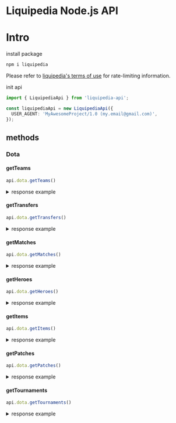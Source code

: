 # Liquipedia Node.js API

# Intro
install package
```bash
npm i liquipedia
```

Please refer to [liquipedia's terms of use](https://liquipedia.net/api-terms-of-use) for rate-limiting information. 

init api
```ts
import { LiquipediaApi } from 'liquipedia-api';

const liquipediaApi = new LiquipediaApi({
  USER_AGENT: 'MyAwesomeProject/1.0 (my.email@gmail.com)',
});
```

## methods

###  Dota

#### getTeams
```ts
api.dota.getTeams()
```
<details>
  <summary>response example</summary>

```ts
[
  {
    name: 'B8',
    region: 'CIS',
    url: 'https://liquipedia.net/dota2/B8',
    logo: 'https://liquipedia.net/commons/images/thumb/c/c6/B8_lightmode.png/41px-B8_lightmode.png'
  },
  {
    name: 'CIS Rejects',
    region: 'CIS',
    url: 'https://liquipedia.net/dota2/CIS_Rejects',
    logo: 'https://liquipedia.net/commons/images/thumb/1/12/CIS_Rejects_allmode.png/50px-CIS_Rejects_allmode.png'
  },
]
```
</details>

#### getTransfers
```ts
api.dota.getTransfers()
```

<details>
  <summary>response example</summary>
  
```ts
[
  {
    date: 2022-02-08T00:00:00.000Z,
    players: [ '23savage' ],
    from: { team: 'T1', position: undefined },
    to: { team: 'T1', position: '(Inactive)' }
  },
  {
    date: 2022-02-06T00:00:00.000Z,
    players: [ 'DaaD-' ],
    from: { team: 'KBU.US', position: undefined },
    to: { team: '5RATFORCESTAFF', position: undefined }
  },
  {
    date: 2022-02-06T00:00:00.000Z,
    players: [ 'albinozebra1' ],
    from: { team: 'Electronic Boys', position: undefined },
    to: { team: '5RATFORCESTAFF', position: undefined }
  },
  {
    date: 2022-02-06T00:00:00.000Z,
    players: [ 'Lil_Nick' ],
    from: { team: undefined, position: undefined },
    to: { team: '5RATFORCESTAFF', position: undefined }
  },
  {
    date: 2022-02-06T00:00:00.000Z,
    players: [ 'Italiano Gangstar', 'TingleK1ng', 'Overlom' ],
    from: { team: '5RATFORCESTAFF', position: undefined },
    to: { team: undefined, position: undefined }
  },
]
```
</details>


#### getMatches

```ts
api.dota.getMatches()
```

<details>
  <summary>response example</summary>

```ts
[
  {
    leftTeam: { name: 'Gladiators', shortName: 'Gla', currentScore: 1 },
    rightTeam: { name: 'Gambit Esports', shortName: 'Gambit', currentScore: 0 },
    bestOf: 3,
    status: 'Live',
    startTime: 2022-02-08T18:00:00.000Z,
    twitchStream: 'https://twitch.tv/beyondthesummit2',
    tournamentName: 'Dota 2 Champions League Season 7',
    tournamentShortName: 'D2CL Season 7'
  }
]
```
</details>

#### getHeroes
```ts
api.dota.getHeroes()
```


<details>
  <summary>response example</summary>
  
```ts
[
  {
    name: 'Weaver',
    attr: 'Agility',
    img: 'https://liquipedia.net/commons/images/thumb/5/59/Weaver_Large.png/125px-Weaver_Large.png',
    url: 'https://liquipedia.net/dota2/Weaver'
  },
  {
    name: 'Ancient Apparition',
    attr: 'Intelligence',
    img: 'https://liquipedia.net/commons/images/thumb/5/5d/Ancient_Apparition_Large.png/125px-Ancient_Apparition_Large.png',
    url: 'https://liquipedia.net/dota2/Ancient_Apparition'
  },
]
```
</details>

#### getItems
```ts
api.dota.getItems()
```

<details>
  <summary>response example</summary>

```ts
[
  {
    type: 'Basic',
    category: 'Miscellaneous',
    url: 'https://liquipedia.net/dota2/Wind_Lace',
    name: 'Wind Lace',
    img: 'https://liquipedia.net/commons/images/thumb/a/a1/Wind_Lace.png/60px-Wind_Lace.png',
    price: 250
  },
  {
    type: 'Basic',
    category: 'Secret Shop',
    url: 'https://liquipedia.net/dota2/Demon_Edge',
    name: 'Demon Edge',
    img: 'https://liquipedia.net/commons/images/thumb/a/ae/Demon_Edge.png/60px-Demon_Edge.png',
    price: 2200
  },
]
```
</details>

#### getPatches
```ts
api.dota.getPatches()
```


<details>
  <summary>response example</summary>

```ts
[
  {
    version: '7.29b',
    date: 2021-04-15T21:00:00.000Z,
    changes: 'Balance Changes\n',
    url: 'https://liquipedia.net/dota2/7.29b'
  },
  {
    version: '7.29',
    date: 2021-04-08T21:00:00.000Z,
    changes: 'New Hero  Dawnbreaker\n' +
      'Added to Captains Mode:\n' +
      ' Hoodwink\n' +
      'Map Updates\n' +
      'Water Power Rune\n' +
      'Balance Changes\n',
    url: 'https://liquipedia.net/dota2/7.29'
  },
]
```
</details>

#### getTournaments
```ts
api.dota.getTournaments()
```


<details>
  <summary>response example</summary>
  
```ts
[
  {
    status: 'Upcoming',
    tier: 'Tier 2',
    name: 'DPC SA 2021/2022 Tour 2: Division I',
    url: 'https://liquipedia.net/dota2/Dota_Pro_Circuit/2021-22/2/South_America/Division_I',
    dates: 'Mar 17 - Apr 22, 2022',
    prizePool: '$205,000',
    teams: '8',
    hostLocation: ' South America',
    winner: 'TBD',
    runnerUp: 'TBD'
  },
]
```
</details>
